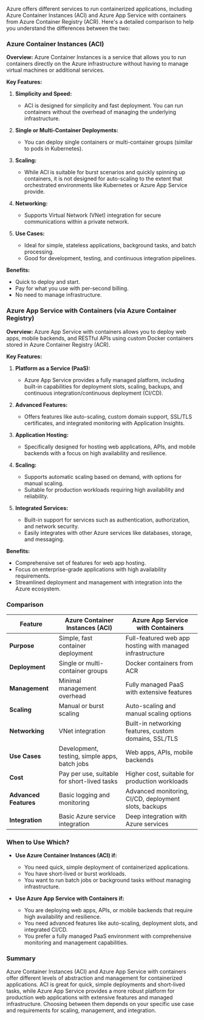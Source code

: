 Azure offers different services to run containerized applications, including Azure Container Instances (ACI) and Azure App Service with containers from Azure Container Registry (ACR). Here's a detailed comparison to help you understand the differences between the two:

### Azure Container Instances (ACI)

**Overview:** Azure Container Instances is a service that allows you to run containers directly on the Azure infrastructure without having to manage virtual machines or additional services.

**Key Features:**

1. **Simplicity and Speed:**
    
    - ACI is designed for simplicity and fast deployment. You can run containers without the overhead of managing the underlying infrastructure.
2. **Single or Multi-Container Deployments:**
    
    - You can deploy single containers or multi-container groups (similar to pods in Kubernetes).
3. **Scaling:**
    
    - While ACI is suitable for burst scenarios and quickly spinning up containers, it is not designed for auto-scaling to the extent that orchestrated environments like Kubernetes or Azure App Service provide.
4. **Networking:**
    
    - Supports Virtual Network (VNet) integration for secure communications within a private network.
5. **Use Cases:**
    
    - Ideal for simple, stateless applications, background tasks, and batch processing.
    - Good for development, testing, and continuous integration pipelines.

**Benefits:**

- Quick to deploy and start.
- Pay for what you use with per-second billing.
- No need to manage infrastructure.

### Azure App Service with Containers (via Azure Container Registry)

**Overview:** Azure App Service with containers allows you to deploy web apps, mobile backends, and RESTful APIs using custom Docker containers stored in Azure Container Registry (ACR).

**Key Features:**

1. **Platform as a Service (PaaS):**
    
    - Azure App Service provides a fully managed platform, including built-in capabilities for deployment slots, scaling, backups, and continuous integration/continuous deployment (CI/CD).
2. **Advanced Features:**
    
    - Offers features like auto-scaling, custom domain support, SSL/TLS certificates, and integrated monitoring with Application Insights.
3. **Application Hosting:**
    
    - Specifically designed for hosting web applications, APIs, and mobile backends with a focus on high availability and resilience.
4. **Scaling:**
    
    - Supports automatic scaling based on demand, with options for manual scaling.
    - Suitable for production workloads requiring high availability and reliability.
5. **Integrated Services:**
    
    - Built-in support for services such as authentication, authorization, and network security.
    - Easily integrates with other Azure services like databases, storage, and messaging.

**Benefits:**

- Comprehensive set of features for web app hosting.
- Focus on enterprise-grade applications with high availability requirements.
- Streamlined deployment and management with integration into the Azure ecosystem.

### Comparison

|Feature|Azure Container Instances (ACI)|Azure App Service with Containers|
|---|---|---|
|**Purpose**|Simple, fast container deployment|Full-featured web app hosting with managed infrastructure|
|**Deployment**|Single or multi-container groups|Docker containers from ACR|
|**Management**|Minimal management overhead|Fully managed PaaS with extensive features|
|**Scaling**|Manual or burst scaling|Auto-scaling and manual scaling options|
|**Networking**|VNet integration|Built-in networking features, custom domains, SSL/TLS|
|**Use Cases**|Development, testing, simple apps, batch jobs|Web apps, APIs, mobile backends|
|**Cost**|Pay per use, suitable for short-lived tasks|Higher cost, suitable for production workloads|
|**Advanced Features**|Basic logging and monitoring|Advanced monitoring, CI/CD, deployment slots, backups|
|**Integration**|Basic Azure service integration|Deep integration with Azure services|

### When to Use Which?

- **Use Azure Container Instances (ACI) if:**
    
    - You need quick, simple deployment of containerized applications.
    - You have short-lived or burst workloads.
    - You want to run batch jobs or background tasks without managing infrastructure.
- **Use Azure App Service with Containers if:**
    
    - You are deploying web apps, APIs, or mobile backends that require high availability and resilience.
    - You need advanced features like auto-scaling, deployment slots, and integrated CI/CD.
    - You prefer a fully managed PaaS environment with comprehensive monitoring and management capabilities.

### Summary

Azure Container Instances (ACI) and Azure App Service with containers offer different levels of abstraction and management for containerized applications. ACI is great for quick, simple deployments and short-lived tasks, while Azure App Service provides a more robust platform for production web applications with extensive features and managed infrastructure. Choosing between them depends on your specific use case and requirements for scaling, management, and integration.